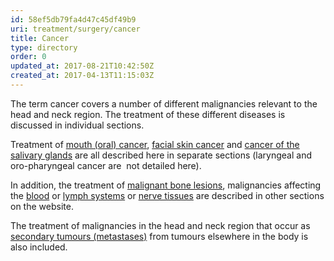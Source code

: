 ```yaml
---
id: 58ef5db79fa4d47c45df49b9
uri: treatment/surgery/cancer
title: Cancer
type: directory
order: 0
updated_at: 2017-08-21T10:42:50Z
created_at: 2017-04-13T11:15:03Z
---
```


<p>The term cancer covers a number of different malignancies relevant
    to the head and neck region. The treatment of these different
    diseases is discussed in individual sections.</p>
<p>Treatment of <a href="/treatment/surgery/cancer/mouth-cancer">mouth (oral) cancer</a>,
    <a href="/treatment/surgery/cancer/facial-skin-cancer">facial skin cancer</a>    and <a href="/treatment/surgery/cancer/salivary-gland-cancer">cancer of the salivary glands</a>    are all described here in separate sections (laryngeal and
    oro-pharyngeal cancer are  not detailed here).</p>
<p>In addition, the treatment of <a href="/treatment/surgery/bone-lesion">malignant bone lesions</a>,
    malignancies affecting the <a href="/treatment/surgery/tumour/blood-malignancy">blood</a>    or <a href="/treatment/surgery/tumour/other">lymph systems</a>    or <a href="/treatment/surgery/tumour/other">nerve tissues</a>    are described in other sections on the website.</p>
<p>The treatment of malignancies in the head and neck region that
    occur as <a href="/treatment/surgery/tumour/metastases">secondary tumours (metastases)</a>    from tumours elsewhere in the body is also included.</p>
